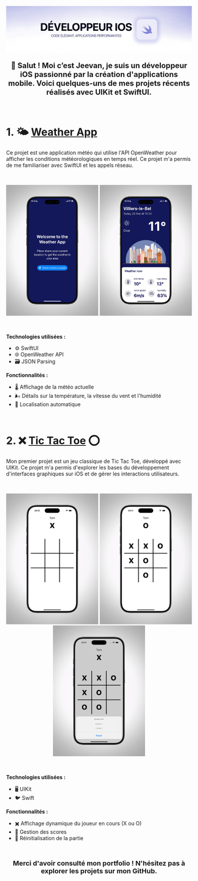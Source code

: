 <img src="./images/banner-mk3.jpg" alt="Banner" />
<p align="center" style="font-size: 20px; font-weight: bold;">👋 Salut ! Moi c’est Jeevan, je suis un développeur iOS passionné par la création d'applications mobile. Voici quelques-uns de mes projets récents réalisés avec UIKit et SwiftUI.</p>

<br>

# 1. 🌤️ **[Weather App](https://github.com/jeevanramakichenin/Weather-App)**
Ce projet est une application météo qui utilise l'API OpenWeather pour afficher les conditions météorologiques en temps réel. Ce projet m'a permis de me familiariser avec SwiftUI et les appels réseau.

<br>
<p align="center">
    <img src="./images/WeatherApp0.jpg" alt="Weather App - Écran d'accueil" width="250" />
    <img src="./images/WeatherApp2.jpg" alt="Weather App - Météo actuelle" width="250" />
</p>
<br>

**Technologies utilisées :**
- ⚙️ SwiftUI
- 🌐 OpenWeather API
- 🗃️ JSON Parsing

**Fonctionnalités :**
- 🌡️ Affichage de la météo actuelle
- 🌬️ Détails sur la température, la vitesse du vent et l'humidité
- 📍 Localisation automatique

<br>

# 2. ❌ **[Tic Tac Toe](https://github.com/jeevanramakichenin/TicTacToe-App)** ⭕
Mon premier projet est un jeu classique de Tic Tac Toe, développé avec UIKit. Ce projet m'a permis d'explorer les bases du développement d'interfaces graphiques sur iOS et de gérer les interactions utilisateurs.

<br>
<p align="center">
    <img src="./images/TicTacToe1.jpg" alt="Tic Tac Toe - Début de partie" width="250" />
    <img src="./images/TicTacToe2.jpg" alt="Tic Tac Toe - Partie en cours" width="250" />
    <img src="./images/TicTacToe3.jpg" alt="Tic Tac Toe - Fin de partie" width="250" />
</p>
<br>

**Technologies utilisées :**
- 🖥️ UIKit
- 🐦 Swift

**Fonctionnalités :**
- ✖️ Affichage dynamique du joueur en cours (X ou O)
- 📝 Gestion des scores
- 🔁 Réinitialisation de la partie

<br>

<p align="center" style="font-size: 18px; font-weight: bold;">Merci d'avoir consulté mon portfolio ! N'hésitez pas à explorer les projets sur mon GitHub.</p>
